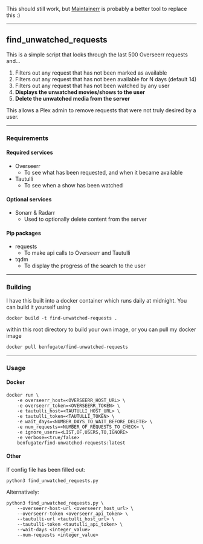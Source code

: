 This should still work, but [Maintainerr](https://github.com/jorenn92/Maintainerr) is probably a better tool to replace this :)

---

## find_unwatched_requests

This is a simple script that looks through the last 500 Overseerr requests and...

1. Filters out any request that has not been marked as available
2. Filters out any request that has not been available for N days (default 14)
3. Filters out any request that has not been watched by any user
4. <b>Displays the unwatched movies/shows to the user</b>
5. <b>Delete the unwatched media from the server</b>

This allows a Plex admin to remove requests that were not truly desired by a user.

---

### Requirements

#### Required services
* Overseerr
  * To see what has been requested, and when it became available
* Tautulli
  * To see when a show has been watched

#### Optional services
* Sonarr & Radarr
  * Used to optionally delete content from the server

#### Pip packages

* requests
  * To make api calls to Overseerr and Tautulli
* tqdm
  * To display the progress of the search to the user

---

### Building

I have this built into a docker container which runs daily at midnight. You can build it yourself using

`docker build -t find-unwatched-requests .`

within this root directory to build your own image, or you can pull my docker image

`docker pull benfugate/find-unwatched-requests`

---

### Usage

#### Docker

```
docker run \
    -e overseerr_host=<OVERSEERR_HOST_URL> \
    -e overseerr_token=<OVERSEERR_TOKEN> \
    -e tautulli_host=<TAUTULLI_HOST_URL> \
    -e tautulli_token=<TAUTULLI_TOKEN> \
    -e wait_days=<NUMBER_DAYS_TO_WAIT_BEFORE_DELETE> \
    -e num_requests=<NUMBER_OF_REQUESTS_TO_CHECK> \
    -e ignore_users=<LIST,OF,USERS,TO,IGNORE>
    -e verbose=<true/false>
    benfugate/find-unwatched-requests:latest
```

#### Other

If config file has been filled out:

`python3 find_unwatched_requests.py`

Alternatively:
```
python3 find_unwatched_requests.py \
    --overseerr-host-url <overseerr_host_url> \
    --overseerr-token <overseerr_api_token> \
    --tautulli-url <tautulli_host_url> \
    --tautulli-token <tautulli_api_token> \
    --wait-days <integer_value>
    --num-requests <integer_value>
```
